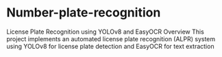 # Number-plate-recognition
License Plate Recognition using YOLOv8 and EasyOCR Overview This project implements an automated license plate recognition (ALPR) system using YOLOv8 for license plate detection and EasyOCR for text extraction 
